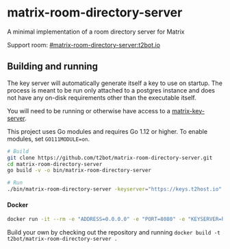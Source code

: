 # matrix-room-directory-server

A minimal implementation of a room directory server for Matrix

Support room: [#matrix-room-directory-server:t2bot.io](https://matrix.to/#/#matrix-room-directory-server:t2bot.io)

## Building and running

The key server will automatically generate itself a key to use on startup. The process is meant to be run 
only attached to a postgres instance and does not have any on-disk requirements other than the executable 
itself.

You will need to be running or otherwise have access to a [matrix-key-server](https://github.com/t2bot/matrix-key-server).

This project uses Go modules and requires Go 1.12 or higher. To enable modules, set `GO111MODULE=on`.

```bash
# Build
git clone https://github.com/t2bot/matrix-room-directory-server.git
cd matrix-room-directory-server
go build -v -o bin/matrix-room-directory-server

# Run
./bin/matrix-room-directory-server -keyserver="https://keys.t2host.io" -address="0.0.0.0" -port=8080 -postgres="postgres://username:password@localhost/dbname?sslmode=disable"
```

#### Docker

```bash
docker run -it --rm -e "ADDRESS=0.0.0.0" -e "PORT=8080" -e "KEYSERVER=https://keys.t2host.io" -e "POSTGRES=postgres://username:password@localhost/dbname?sslmode=disable" t2bot/matrix-room-directory-server
```

Build your own by checking out the repository and running `docker build -t t2bot/matrix-room-directory-server .`
